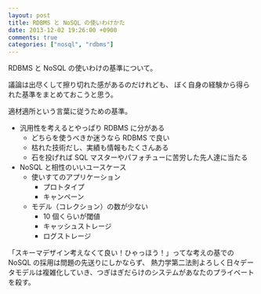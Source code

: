 ```yaml
---
layout: post
title: RDBMS と NoSQL の使いわけかた
date: 2013-12-02 19:26:00 +0900
comments: true
categories: ["nosql", "rdbms"]
---
```


RDBMS と NoSQL の使いわけの基準について。

議論は出尽くして擦り切れた感があるのだけれども、
ぼく自身の経験から得られた基準をまとめておこうと思う。

適材適所という言葉に従うための基準。

*   汎用性を考えるとやっぱり RDBMS に分がある
    *   どちらを使うべきか迷うなら RDBMS で良い
    *   枯れた技術だし、実績も情報もたくさんある
    *   石を投げれば SQL マスターやパフォチューに苦労した先人達に当たる
*   NoSQL と相性のいいユースケース
    *   使いすてのアプリケーション
        *   プロトタイプ
        *   キャンペーン
    *   モデル（コレクション）の数が少ない
        *   10 個くらいが閾値
        *   キャッシュストレージ
        *   ログストレージ

「スキーマデザイン考えなくて良い！ひゃっほう！」ってな考えの基での NoSQL の採用は問題の先送りにしかならず、
熱力学第二法則よろしく日々データモデルは複雑化していき、つぎはぎだらけのシステムがあなたのプライベートを殺す。